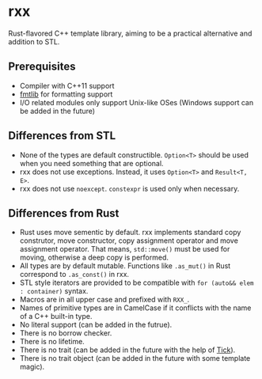 # rxx
Rust-flavored C++ template library, aiming to be a practical alternative and addition to STL.

## Prerequisites
- Compiler with C++11 support
- [fmtlib](http://fmtlib.net) for formatting support
- I/O related modules only support Unix-like OSes (Windows support can be added in the future)

## Differences from STL
- None of the types are default constructible. `Option<T>` should be used when you need something that are optional.
- rxx does not use exceptions. Instead, it uses `Option<T>` and `Result<T, E>`.
- rxx does not use `noexcept`. `constexpr` is used only when necessary.

## Differences from Rust
- Rust uses move sementic by default. rxx implements standard copy construtor, move constructor, copy assignment operator and move assignment operator. That means, `std::move()` must be used for moving, otherwise a deep copy is performed.
- All types are by default mutable. Functions like `.as_mut()` in Rust correspond to `.as_const()` in rxx.
- STL style iterators are provided to be compatible with `for (auto&& elem : container)` syntax.
- Macros are in all upper case and prefixed with `RXX_`.
- Names of primitive types are in CamelCase if it conflicts with the name of a C++ built-in type.
- No literal support (can be added in the futrue).
- There is no borrow checker.
- There is no lifetime.
- There is no trait (can be added in the future with the help of [Tick](https://github.com/pfultz2/Tick)).
- There is no trait object (can be added in the future with some template magic).
